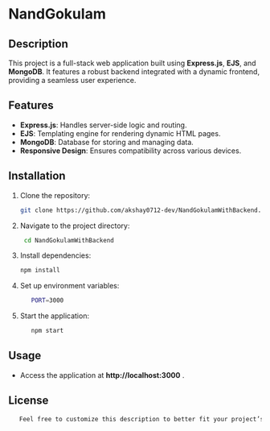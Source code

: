 # NandGokulam

## Description
This project is a full-stack web application built using **Express.js**, **EJS**, and **MongoDB**. It features a robust backend integrated with a dynamic frontend, providing a seamless user experience.

## Features
- **Express.js**: Handles server-side logic and routing.
- **EJS**: Templating engine for rendering dynamic HTML pages.
- **MongoDB**: Database for storing and managing data.
- **Responsive Design**: Ensures compatibility across various devices.

## Installation
1. Clone the repository:
   ```bash
   git clone https://github.com/akshay0712-dev/NandGokulamWithBackend.git

2. Navigate to the project directory:
   ```bash
    cd NandGokulamWithBackend

3. Install dependencies:
   ```bash
   npm install

4. Set up environment variables:
   ```bash
      PORT=3000

5. Start the application:
   ```bash
      npm start

##  Usage
 - Access the application at **http://localhost:3000** .

## License
```bash
   Feel free to customize this description to better fit your project’s specifics! If you need any further assistance, just let me know.
